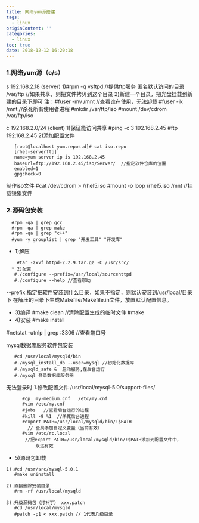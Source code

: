 ```yaml
---
title: 网络yum源搭建
tags:
  - linux
originContent: ''
categories:
  - linux
toc: true
date: 2018-12-12 16:20:18
---
```


### 1.网络yum源（c/s）

s 192.168.2.18 (server)
  1)#rpm -q vsftpd //提供ftp服务
   匿名默认访问的目录  /var/ftp  //如果共享，则把文件拷贝到这个目录
  2)新建一个目录，把光盘挂载到新建的目录下即可
    注：#fuser -mv /mnt  //查看谁在使用，无法卸载
        #fuser -ik /mnt  //杀死所有使用者进程
  #mkdir /var/ftp/iso
  #mount /dev/cdrom /var/ftp/iso

c 192.168.2.0/24 (client)
  1)保证能访问共享
    #ping -c 3 192.168.2.45
    #ftp 192.168.2.45
  2)添加配置文件
```language
   [root@localhost yum.repos.d]# cat iso.repo 
   [rhel-serverftp]
   name=yum server ip is 192.168.2.45
   baseurl=ftp://192.168.2.45/iso/Server/  //指定软件仓库的位置
   enabled=1
   gpgcheck=0
```

   制作iso文件 #cat /dev/cdrom > /rhel5.iso
   #mount -o loop /rhel5.iso /mnt   //挂载镜象文件
   
  
### 2.源码包安装
```language
  #rpm -qa | grep gcc
  #rpm -qa | grep make
  #rpm -qa | grep "c++"
  #yum -y grouplist | grep "开发工具" "开发库"
```

  * 1)解压
```language
    #tar -zxvf httpd-2.2.9.tar.gz -C /usr/src/
  * 2)配置
   #./configure --prefix=/usr/local/sourcehttpd
   #./configure --help //查看帮助
```

   --prefix:指定把软件安装到什么目录，如果不指定，则默认安装到/usr/local/目录下
   在解压的目录下生成Makefile/Makefile.in文件，放置默认配置信息。
  * 3)编译
    #make clean //清除配置生成的临时文件
    #make 
  * 4)安装
   #make install

   #netstat -utnlp | grep :3306 //查看端口号

   mysql数据库服务软件包安装
```language
   #cd /usr/local/mysqld/bin
   #./mysql_install_db --user=mysql //初始化数据库
   #./mysqld_safe &  启动服务,在后台运行
   #./mysql 登录数据库服务器
```

  无法登录时
    1.修改配置文件 /usr/local/mysql-5.0/support-files/
```language
      #cp  my-medium.cnf   /etc/my.cnf
      #vim /etc/my.cnf
      #jobs   //查看后台运行的进程
      #kill -9 %1  //杀死后台进程
      #export PATH=/usr/local/mysqld/bin/:$PATH
        // 全局添加自定义变量（当前有效）
      #vim /etc/rc.local 
       //把export PATH=/usr/local/mysqld/bin/:$PATH添加到配置文件中，
           永远有效
```

   * 5)源码包卸载

    1).#cd /usr/src/mysql-5.0.1
       #make uninstall

    2).直接删除安装目录
       #rm -rf /usr/local/mysqld

    3).升级源码包（打补丁） xxx.patch
       #cd /usr/local/mysqld
       #patch -p1 < xxx.patch // 1代表几级目录
